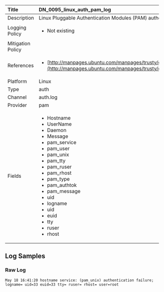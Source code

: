 | Title             | DN_0095_linux_auth_pam_log                                                                                                      |
|:------------------|:-----------------------------------------------------------------------------------------------------------------|
| Description       | Linux Pluggable Authentication Modules (PAM) authentication log                                                                                                |
| Logging Policy    | <ul><li> Not existing </li></ul> |
| Mitigation Policy | <ul></ul> |
| References     		| <ul><li>[http://manpages.ubuntu.com/manpages/trusty/en/man7/pam.7.html](http://manpages.ubuntu.com/manpages/trusty/en/man7/pam.7.html)</li></ul>                                  |
| Platform       		| Linux   |
| Type           		| auth 		| 
| Channel        		| auth.log    |
| Provider       		| pam   |
| Fields         		| <ul><li>Hostname</li><li>UserName</li><li>Daemon</li><li>Message</li><li>pam_service</li><li>pam_user</li><li>pam_unix</li><li>pam_tty</li><li>pam_ruser</li><li>pam_rhost</li><li>pam_type</li><li>pam_authtok</li><li>pam_message</li><li>uid</li><li>logname</li><li>uid</li><li>euid</li><li>tty</li><li>ruser</li><li>rhost</li></ul>                                               |


## Log Samples

### Raw Log

```
May 18 16:41:20 hostname service: (pam_unix) authentication failure; logname= uid=33 euid=33 tty= ruser= rhost= user=root

```




